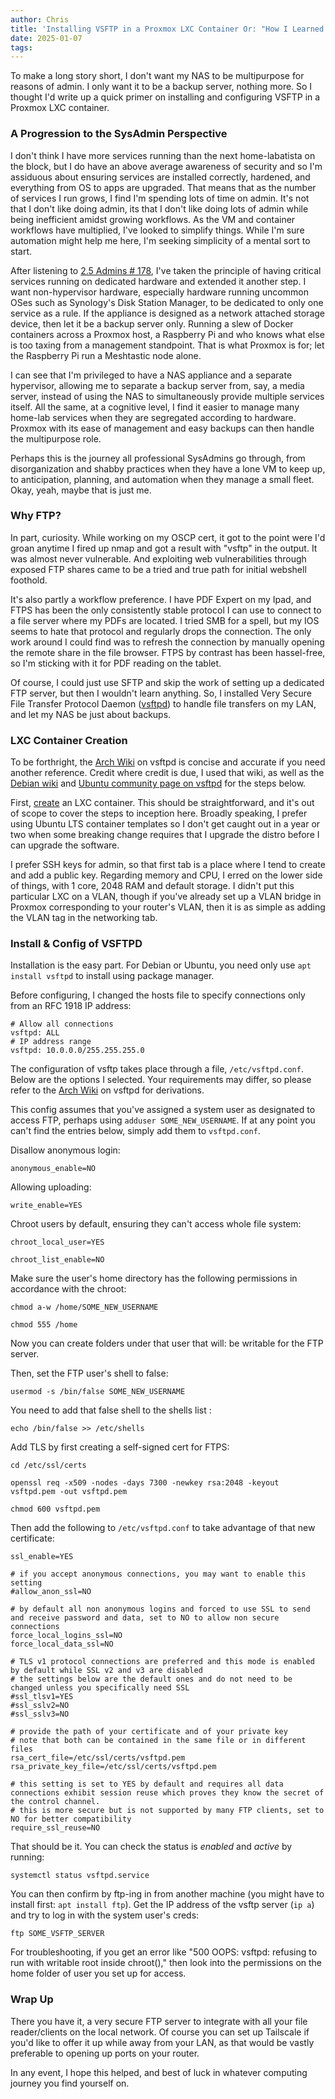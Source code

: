 ```yaml
---
author: Chris
title: 'Installing VSFTP in a Proxmox LXC Container Or: "How I Learned the Lessons of the SysAdmin"'
date: 2025-01-07
tags:
---
```


To make a long story short, I don't want my NAS to be multipurpose for reasons of admin. I only want it to be a backup server, nothing more. So I thought I'd write up a quick primer on installing and configuring VSFTP in a Proxmox LXC container.

### A Progression to the SysAdmin Perspective
 I don't think I have more services running than the next home-labatista on the block, but I do have an above average awareness of security and so I'm assiduous about ensuring services are installed correctly, hardened, and everything from OS to apps are upgraded. That means that as the number of services I run grows, I find I'm spending lots of time on admin. It's not that I don't like doing admin, its that I don't like doing lots of admin while being inefficient amidst growing workflows. As the VM and container workflows have multiplied, I've looked to simplify things. While I'm sure automation might help me here, I'm seeking simplicity of a mental sort to start.
 
 After listening to [2.5 Admins # 178](https://2.5admins.com/2-5-admins-178/), I've taken the principle of having critical services running on dedicated hardware and extended it another step. I want non-hypervisor hardware, especially hardware running uncommon OSes such as Synology's Disk Station Manager, to be dedicated to only one service as a rule. If the appliance is designed as a network attached storage device, then let it be a backup server only. Running a slew of Docker containers across a Proxmox host, a Raspberry Pi and who knows what else is too taxing from a management standpoint. That is what Proxmox is for; let the Raspberry Pi run a Meshtastic node alone.
 
 I can see that I'm privileged to have a NAS appliance and a separate hypervisor, allowing me to separate a backup server from, say, a media server, instead of using the NAS to simultaneously provide multiple services itself. All the same, at a cognitive level, I find it easier to manage many home-lab services when they are segregated according to hardware. Proxmox with its ease of management and easy backups can then handle the multipurpose role.

Perhaps this is the journey all professional SysAdmins go through, from disorganization and shabby practices when they have a lone VM to keep up, to anticipation, planning, and automation when they manage a small fleet. Okay, yeah, maybe that is just me.

### Why FTP?
In part, curiosity.  While working on my OSCP cert, it got to the point were I'd groan anytime I fired up nmap and got a result with "vsftp" in the output.  It was almost never vulnerable.  And exploiting web vulnerabilities through exposed FTP shares came to be a tried and true path for initial webshell foothold.

It's also partly a workflow preference.  I have PDF Expert on my Ipad, and FTPS has been the only consistently stable protocol I can use to connect to a file server where my PDFs are located.  I tried SMB for a spell, but my IOS seems to hate that protocol and regularly drops the connection. The only work around I could find was to refresh the connection by manually opening the remote share in the file browser.  FTPS by contrast has been hassel-free, so I'm sticking with it for PDF reading on the tablet.

Of course, I could just use SFTP and skip the work of setting up a dedicated FTP server, but then I wouldn't learn anything.  So, I installed Very Secure File Transfer Protocol Daemon ([vsftpd](https://security.appspot.com/vsftpd.html)) to handle file transfers on my LAN, and let my NAS be just about backups.


### LXC Container Creation
To be forthright, the [Arch Wiki](https://wiki.archlinux.org/title/Very_Secure_FTP_Daemon) on vsftpd is concise and accurate if you need another reference. Credit where credit is due, I used that wiki, as well as the [Debian wiki](https://wiki.debian.org/vsftpd) and [Ubuntu community page on vsftpd](https://help.ubuntu.com/community/vsftpd) for the steps below. 

First, [create](https://pve.proxmox.com/wiki/Linux_Container) an LXC container. This should be straightforward, and it's out of scope to cover the steps to inception here. Broadly speaking, I prefer using Ubuntu LTS container templates so I don't get caught out in a year or two when some breaking change requires that I upgrade the distro before I can upgrade the software. 

I prefer SSH keys for admin, so that first tab is a place where I tend to create and add a public key. Regarding memory and CPU, I erred on the lower side of things, with 1 core, 2048 RAM and default storage. I didn't put this particular LXC on a VLAN, though if you've already set up a VLAN bridge in Proxmox corresponding to your router's VLAN, then it is as simple as adding the VLAN tag in the networking tab. 


### Install & Config of VSFTPD
Installation is the easy part. For Debian or Ubuntu, you need only use `apt install vsftpd` to install using package manager.

Before configuring, I changed the hosts file to specify connections only from an RFC 1918 IP address:
```
# Allow all connections
vsftpd: ALL
# IP address range
vsftpd: 10.0.0.0/255.255.255.0
```

The configuration of vsftp takes place through a file, `/etc/vsftpd.conf`. Below are the options I selected. Your requirements may differ, so please refer to the [Arch Wiki](https://wiki.archlinux.org/title/Very_Secure_FTP_Daemon) on vsftpd for derivations. 

This config assumes that you've assigned a system user as designated to access FTP, perhaps using `adduser SOME_NEW_USERNAME`.  If at any point you can't find the entries below, simply add them to `vsftpd.conf`.

Disallow anonymous login:
```
anonymous_enable=NO
```

Allowing uploading:
```
write_enable=YES
```

Chroot users by default, ensuring they can't access whole file system:
```
chroot_local_user=YES 
```

```
chroot_list_enable=NO
```

Make sure the user's home directory has the following permissions in accordance with the chroot:
```
chmod a-w /home/SOME_NEW_USERNAME
```

```
chmod 555 /home
```

Now you can create folders under that user that will: be writable for the FTP server.

Then, set the FTP user's shell to false:
```
usermod -s /bin/false SOME_NEW_USERNAME
```

You need to add that false shell to the shells list :
```
echo /bin/false >> /etc/shells
```

Add TLS by first creating a self-signed cert for FTPS:
```
cd /etc/ssl/certs
```

```
openssl req -x509 -nodes -days 7300 -newkey rsa:2048 -keyout vsftpd.pem -out vsftpd.pem
```

```
chmod 600 vsftpd.pem
```

Then add the following to `/etc/vsftpd.conf` to take advantage of that new certificate:
```
ssl_enable=YES

# if you accept anonymous connections, you may want to enable this setting
#allow_anon_ssl=NO

# by default all non anonymous logins and forced to use SSL to send and receive password and data, set to NO to allow non secure connections
force_local_logins_ssl=NO
force_local_data_ssl=NO

# TLS v1 protocol connections are preferred and this mode is enabled by default while SSL v2 and v3 are disabled
# the settings below are the default ones and do not need to be changed unless you specifically need SSL
#ssl_tlsv1=YES
#ssl_sslv2=NO
#ssl_sslv3=NO

# provide the path of your certificate and of your private key
# note that both can be contained in the same file or in different files
rsa_cert_file=/etc/ssl/certs/vsftpd.pem
rsa_private_key_file=/etc/ssl/certs/vsftpd.pem

# this setting is set to YES by default and requires all data connections exhibit session reuse which proves they know the secret of the control channel.
# this is more secure but is not supported by many FTP clients, set to NO for better compatibility
require_ssl_reuse=NO
```

That should be it. You can check the status is *enabled* and *active* by running:
```
systemctl status vsftpd.service
```

You can then confirm by ftp-ing in from another machine (you might have to install first: `apt install ftp`). Get the IP address of the vsftp server (`ip a`) and try to log in with the system user's creds:
```
ftp SOME_VSFTP_SERVER
```

For troubleshooting, if you get an error like "500 OOPS: vsftpd: refusing to run with writable root inside chroot()," then look into the permissions on the home folder of user you set up for access.


### Wrap Up
There you have it, a very secure FTP server to integrate with all your file reader/clients on the local network. Of course you can set up Tailscale if you'd like to offer it up while away from your LAN, as that would be vastly preferable to opening up ports on your router. 

In any event, I hope this helped, and best of luck in whatever computing journey you find yourself on.